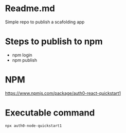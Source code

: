# Readme.md

Simple repo to publish a scafolding app

# Steps to publish to npm


- npm login
- npm publish

# NPM 
https://www.npmjs.com/package/auth0-react-quickstart1

# Executable command

``` 
npx auth0-node-quickstart1
```